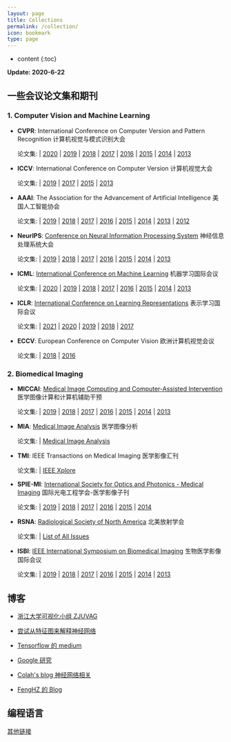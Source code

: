 ```yaml
---
layout: page
title: Collections
permalink: /collection/
icon: bookmark
type: page
---
```


* content
{:toc}

**Update: 2020-6-22**

## 一些会议论文集和期刊

### 1. Computer Vision and Machine Learning

* **CVPR**: International Conference on Computer Version and Pattern Recognition 计算机视觉与模式识别大会

    论文集: | [2020](http://openaccess.thecvf.com/CVPR2020.py) | [2019](http://openaccess.thecvf.com/CVPR2019.py) | [2018](http://openaccess.thecvf.com/CVPR2018.py) | [2017](http://openaccess.thecvf.com/CVPR2017.py) 
    | [2016](http://openaccess.thecvf.com/CVPR2016.py) | [2015](http://openaccess.thecvf.com/CVPR2015.py) | [2014](http://openaccess.thecvf.com/CVPR2014.py) | [2013](http://openaccess.thecvf.com/CVPR2013.py)

* **ICCV**: International Conference on Computer Version 计算机视觉大会

    论文集: | [2019](http://openaccess.thecvf.com/ICCV2019.py) | [2017](http://openaccess.thecvf.com/ICCV2017.py) | [2015](http://openaccess.thecvf.com/ICCV2015.py) | [2013](http://openaccess.thecvf.com/ICCV2013.py)

* **AAAI**: The Association for the Advancement of Artificial Intelligence 美国人工智能协会

    论文集: | [2019](https://aaai.org/Library/AAAI/aaai19contents.php) | [2018](https://aaai.org/Library/AAAI/aaai18contents.php) | [2017](https://aaai.org/Library/AAAI/aaai17contents.php) | [2016](https://aaai.org/Library/AAAI/aaai16contents.php) 
    | [2015](https://aaai.org/Library/AAAI/aaai15contents.php) | [2014](https://aaai.org/Library/AAAI/aaai14contents.php) | [2013](https://aaai.org/Library/AAAI/aaai13contents.php) | [2012](https://aaai.org/Library/AAAI/aaai12contents.php)

* **NeurIPS**: [Conference on Neural Information Processing System](https://nips.cc/) 神经信息处理系统大会

    论文集: | [2019](https://nips.cc/Conferences/2019/Schedule?type=Poster) | [2018](https://nips.cc/Conferences/2018/Schedule?type=Poster) | [2017](https://nips.cc/Conferences/2017/Schedule?type=Poster) | [2016](https://nips.cc/Conferences/2016/Schedule?type=Poster) 
    | [2015](https://nips.cc/Conferences/2015/Schedule?type=Poster) | [2014](https://nips.cc/Conferences/2014/Schedule?type=Poster) | [2013](https://nips.cc/Conferences/2013/Schedule?type=Poster)

* **ICML**: [International Conference on Machine Learning](https://icml.cc/) 机器学习国际会议

    论文集: | [2020](https://icml.cc/Conferences/2020/Schedule) | [2019](http://proceedings.mlr.press/v97/) | [2018](http://proceedings.mlr.press/v80/) | [2017](http://proceedings.mlr.press/v70/) 
    | [2016](http://proceedings.mlr.press/v48/) | [2015](http://proceedings.mlr.press/v37/) | [2014](https://icml.cc/Conferences/2014/index/article/15.htm) | [2013](http://jmlr.org/proceedings/papers/v28/)

* **ICLR**: [International Conference on Learning Representations](https://iclr.cc/) 表示学习国际会议

    论文集: | [2021](https://openreview.net/group?id=ICLR.cc/2021/Conference) | [2020](https://openreview.net/group?id=ICLR.cc/2020/Conference) | [2019](https://openreview.net/group?id=ICLR.cc/2019/Conference) | [2018](https://openreview.net/group?id=ICLR.cc/2018/Conference) 
    | [2017](https://openreview.net/group?id=ICLR.cc/2017/conference)

* **ECCV**: European Conference on Computer Vision 欧洲计算机视觉会议

    论文集: | [2018](http://openaccess.thecvf.com/ECCV2018.py) | [2016](https://link.springer.com/book/10.1007%2F978-3-319-46448-0)

### 2. Biomedical Imaging

* **MICCAI**: [Medical Image Computing and Computer-Assisted Intervention](http://www.miccai2017.org/) 医学图像计算和计算机辅助干预

    论文集: | [2019](https://link.springer.com/book/10.1007/978-3-030-32239-7) | [2018](https://link.springer.com/book/10.1007/978-3-030-00928-1) | [2017](https://link.springer.com/book/10.1007/978-3-319-66182-7) | [2016](https://link.springer.com/book/10.1007/978-3-319-46720-7) 
    | [2015](https://link.springer.com/book/10.1007/978-3-319-24553-9) | [2014](https://link.springer.com/book/10.1007/978-3-319-10404-1) | [2013](https://link.springer.com/book/10.1007/978-3-642-40811-3)

* **MIA**: [Medical Image Analysis](https://www.journals.elsevier.com/medical-image-analysis/) 医学图像分析

    论文集: | [Medical Image Analysis](https://www.sciencedirect.com/science/journal/13618415?sdc=1)

* **TMI**: IEEE Transactions on Medical Imaging 医学影像汇刊

    论文集: | [IEEE Xplore](http://ieeexplore.ieee.org/xpl/RecentIssue.jsp?punumber=42)

* **SPIE-MI**: [ International Society for Optics and Photonics - Medical Imaging](https://www.spiedigitallibrary.org/journals/journal-of-medical-imaging) 国际光电工程学会-医学影像子刊

    论文集: | [2019](https://www.spiedigitallibrary.org/journals/journal-of-medical-imaging/issues/2019) | [2018](https://www.spiedigitallibrary.org/journals/journal-of-medical-imaging/issues/2018) | [2017](https://www.spiedigitallibrary.org/journals/journal-of-medical-imaging/issues/2017) | [2016](https://www.spiedigitallibrary.org/journals/journal-of-medical-imaging/issues/2016) 
    | [2015](https://www.spiedigitallibrary.org/journals/journal-of-medical-imaging/issues/2015) | [2014](https://www.spiedigitallibrary.org/journals/journal-of-medical-imaging/issues/2014) 

* **RSNA**: [Radiological Society of North America](http://www.rsna.org/) 北美放射学会

    论文集: | [List of All Issues](https://pubs.rsna.org/loi/radiology)

* **ISBI**: [IEEE International Symposium on Biomedical Imaging](https://biomedicalimaging.org/2019/) 生物医学影像国际会议

    论文集: | [2019](https://ieeexplore.ieee.org/xpl/conhome/8754684/proceeding) | [2018](https://ieeexplore.ieee.org/xpl/mostRecentIssue.jsp?punumber=8359997) | [2017](https://ieeexplore.ieee.org/xpl/mostRecentIssue.jsp?punumber=7944115) | [2016](https://ieeexplore.ieee.org/xpl/mostRecentIssue.jsp?punumber=7486633) 
    | [2015](https://ieeexplore.ieee.org/xpl/mostRecentIssue.jsp?punumber=7150573) | [2014](https://ieeexplore.ieee.org/xpl/mostRecentIssue.jsp?punumber=6861559) | [2013](https://ieeexplore.ieee.org/xpl/mostRecentIssue.jsp?punumber=6548349)
    

## 博客

* [浙江大学可视化小组 ZJUVAG](https://zjuvag.org/)

* [尝试从特征图来解释神经网络](https://distill.pub/)

* [Tensorflow 的 medium](https://medium.com/tensorflow)

* [Google 研究](https://research.google.com/pubs/papers.html)

* [Colah's blog 神经网络相关](https://colah.github.io/)

* [FengHZ 的 Blog](https://FengHZ.github.io)


## 编程语言


[其他链接](https://github.com/Jarvis73/jarvis73.github.io/blob/master/_drafts/backup.md)
